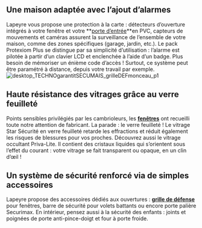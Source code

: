 ## Une maison adaptée avec l’ajout d’alarmes
Lapeyre vous propose une protection à la carte : détecteurs d’ouverture intégrés à votre fenêtre et votre **[porte d’entrée](/portes-CCU0004/portes-entree-CCN0051)**en PVC, capteurs de mouvements et caméras assurent la surveillance de l’ensemble de votre maison, comme des zones spécifiques (garage, jardin, etc.).
Le pack Protexiom Plus se distingue par sa simplicité d’utilisation : l’alarme est pilotée à partir d’un clavier LCD et enclenchée à l’aide d’un badge. Plus besoin de mémoriser un énième code d’accès ! Surtout, ce système peut être paramétré à distance, depuis votre travail par exemple.
![desktop_TECHNOgarantitSECUMAIS_grilleDEFmonceau_p1](//statics.lapeyre.fr/img/contrib/2bdd4da30020d438/desktop_TECHNOgarantitSECUMAIS_grilleDEFmonceau_p1.jpg)
##
## Haute résistance des vitrages grâce au verre feuilleté
Points sensibles privilégiés par les cambrioleurs, les **[fenêtres](/fenetres-CCU0003)** ont recueilli toute notre attention de fabricant. La parade : le verre feuilleté ! Le vitrage Star Sécurité en verre feuilleté retarde les effractions et réduit également les risques de blessures pour vos proches. Découvrez aussi le vitrage occultant Priva-Lite. Il contient des cristaux liquides qui s’orientent sous l’effet du courant : votre vitrage se fait transparent ou opaque, en un clin d’œil !
## Un système de sécurité renforcé via de simples accessoires
Lapeyre propose des accessoires dédiés aux ouvertures : [**grille de défense**](/grilles-defense-CCN0044) pour fenêtres, barre de sécurité pour volets battants ou encore porte palière Securimax. En intérieur, pensez aussi à la sécurité des enfants : joints et poignées de porte anti-pince-doigt et four à porte froide.
